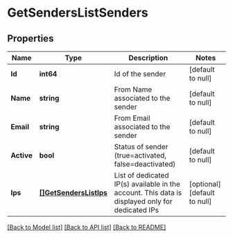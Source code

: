 # GetSendersListSenders

## Properties
Name | Type | Description | Notes
------------ | ------------- | ------------- | -------------
**Id** | **int64** | Id of the sender | [default to null]
**Name** | **string** | From Name associated to the sender | [default to null]
**Email** | **string** | From Email associated to the sender | [default to null]
**Active** | **bool** | Status of sender (true&#x3D;activated, false&#x3D;deactivated) | [default to null]
**Ips** | [**[]GetSendersListIps**](getSendersList_ips.md) | List of dedicated IP(s) available in the account. This data is displayed only for dedicated IPs | [optional] [default to null]

[[Back to Model list]](../README.md#documentation-for-models) [[Back to API list]](../README.md#documentation-for-api-endpoints) [[Back to README]](../README.md)


